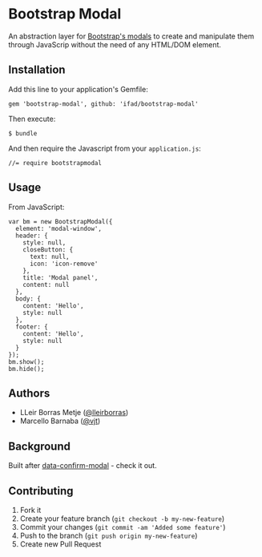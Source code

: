 # Bootstrap Modal

An abstraction layer for [Bootstrap's modals](http://twitter.github.io/bootstrap/javascript.html#modals)
to create and manipulate them through JavaScrip without the need of any HTML/DOM
element.

## Installation

Add this line to your application's Gemfile:

    gem 'bootstrap-modal', github: 'ifad/bootstrap-modal'

Then execute:

    $ bundle

And then require the Javascript from your `application.js`:

    //= require bootstrapmodal

## Usage

From JavaScript:

    var bm = new BootstrapModal({
      element: 'modal-window',
      header: {
        style: null,
        closeButton: {
          text: null,
          icon: 'icon-remove'
        },
        title: 'Modal panel',
        content: null
      },
      body: {
        content: 'Hello',
        style: null
      },
      footer: {
        content: 'Hello',
        style: null
      }
    });
    bm.show();
    bm.hide();

## Authors

* LLeir Borras Metje ([@lleirborras](https://github.com/lleirborras))
* Marcello Barnaba ([@vjt](https://github.com/vjt))

## Background

Built after [data-confirm-modal](https://github.com/ifad/data-confirm-modal) - check it out.

## Contributing

1. Fork it
2. Create your feature branch (`git checkout -b my-new-feature`)
3. Commit your changes (`git commit -am 'Added some feature'`)
4. Push to the branch (`git push origin my-new-feature`)
5. Create new Pull Request
